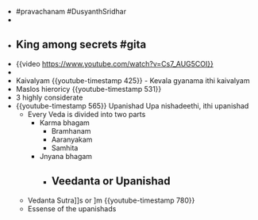 - #pravachanam #DusyanthSridhar
-
- ## King among secrets #gita
- {{video https://www.youtube.com/watch?v=Cs7_AUG5COI}}
-
- Kaivalyam {{youtube-timestamp 425}} - Kevala gyanama ithi kaivalyam
- Maslos hieroricy {{youtube-timestamp 531}}
- 3 highly considerate
- {{youtube-timestamp 565}} Upanishad Upa nishadeethi, ithi upanishad
	- Every Veda is divided into two parts
		- Karma bhagam
			- Bramhanam
			- Aaranyakam
			- Samhita
		- Jnyana bhagam
			- Veedanta or Upanishad
				-
	- Vedanta Sutra]]s or  ]m {{youtube-timestamp 780}}
	- Essense of the upanishads